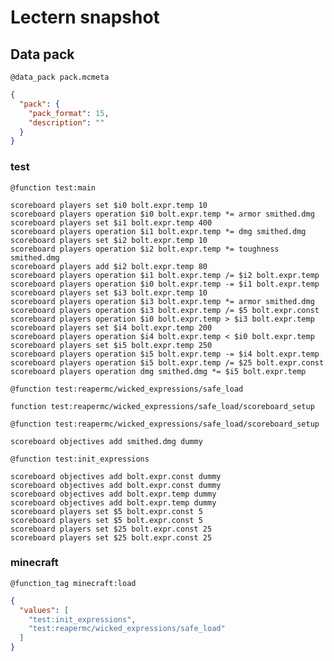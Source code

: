 # Lectern snapshot

## Data pack

`@data_pack pack.mcmeta`

```json
{
  "pack": {
    "pack_format": 15,
    "description": ""
  }
}
```

### test

`@function test:main`

```mcfunction
scoreboard players set $i0 bolt.expr.temp 10
scoreboard players operation $i0 bolt.expr.temp *= armor smithed.dmg
scoreboard players set $i1 bolt.expr.temp 400
scoreboard players operation $i1 bolt.expr.temp *= dmg smithed.dmg
scoreboard players set $i2 bolt.expr.temp 10
scoreboard players operation $i2 bolt.expr.temp *= toughness smithed.dmg
scoreboard players add $i2 bolt.expr.temp 80
scoreboard players operation $i1 bolt.expr.temp /= $i2 bolt.expr.temp
scoreboard players operation $i0 bolt.expr.temp -= $i1 bolt.expr.temp
scoreboard players set $i3 bolt.expr.temp 10
scoreboard players operation $i3 bolt.expr.temp *= armor smithed.dmg
scoreboard players operation $i3 bolt.expr.temp /= $5 bolt.expr.const
scoreboard players operation $i0 bolt.expr.temp > $i3 bolt.expr.temp
scoreboard players set $i4 bolt.expr.temp 200
scoreboard players operation $i4 bolt.expr.temp < $i0 bolt.expr.temp
scoreboard players set $i5 bolt.expr.temp 250
scoreboard players operation $i5 bolt.expr.temp -= $i4 bolt.expr.temp
scoreboard players operation $i5 bolt.expr.temp /= $25 bolt.expr.const
scoreboard players operation dmg smithed.dmg *= $i5 bolt.expr.temp
```

`@function test:reapermc/wicked_expressions/safe_load`

```mcfunction
function test:reapermc/wicked_expressions/safe_load/scoreboard_setup
```

`@function test:reapermc/wicked_expressions/safe_load/scoreboard_setup`

```mcfunction
scoreboard objectives add smithed.dmg dummy
```

`@function test:init_expressions`

```mcfunction
scoreboard objectives add bolt.expr.const dummy
scoreboard objectives add bolt.expr.const dummy
scoreboard objectives add bolt.expr.temp dummy
scoreboard objectives add bolt.expr.temp dummy
scoreboard players set $5 bolt.expr.const 5
scoreboard players set $5 bolt.expr.const 5
scoreboard players set $25 bolt.expr.const 25
scoreboard players set $25 bolt.expr.const 25
```

### minecraft

`@function_tag minecraft:load`

```json
{
  "values": [
    "test:init_expressions",
    "test:reapermc/wicked_expressions/safe_load"
  ]
}
```
